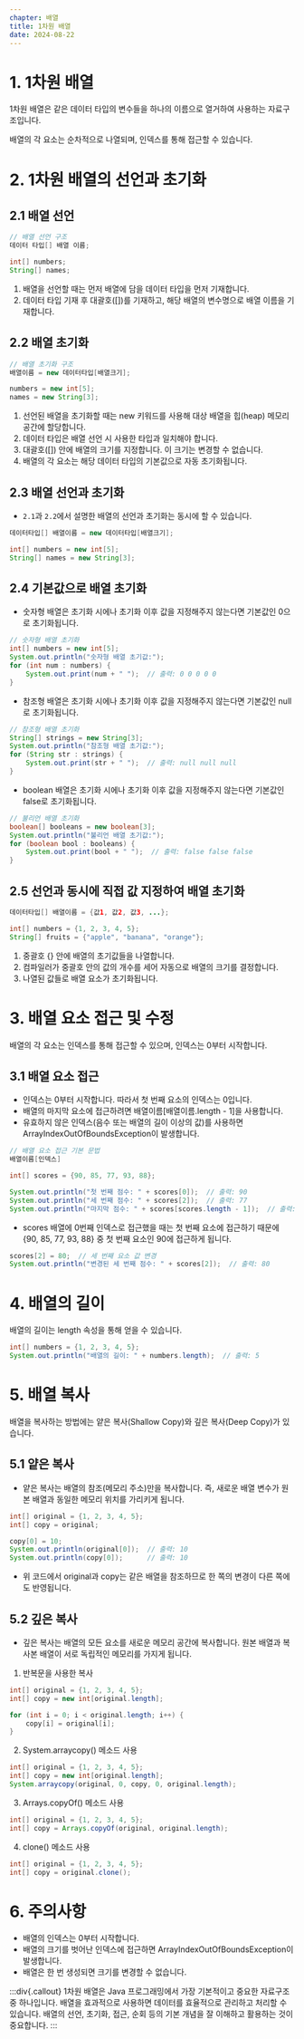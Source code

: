 ```yaml
---
chapter: 배열
title: 1차원 배열
date: 2024-08-22
---
```

# 1. 1차원 배열
1차원 배열은 같은 데이터 타입의 변수들을 하나의 이름으로 열거하여 사용하는 자료구조입니다. 

배열의 각 요소는 순차적으로 나열되며, 인덱스를 통해 접근할 수 있습니다.

# 2. 1차원 배열의 선언과 초기화
## 2.1 배열 선언
```java
// 배열 선언 구조
데이터 타입[] 배열 이름;

int[] numbers;
String[] names;
```
1. 배열을 선언할 때는 먼저 배열에 담을 데이터 타입을 먼저 기재합니다.
2. 데이터 타입 기재 후 대괄호([])를 기재하고, 해당 배열의 변수명으로 배열 이름을 기재합니다.

## 2.2 배열 초기화
```java
// 배열 초기화 구조
배열이름 = new 데이터타입[배열크기];

numbers = new int[5];
names = new String[3];
```
1. 선언된 배열을 초기화할 때는 new 키워드를 사용해 대상 배열을 힙(heap) 메모리 공간에 할당합니다.
2. 데이터 타입은 배열 선언 시 사용한 타입과 일치해야 합니다.
3. 대괄호([]) 안에 배열의 크기를 지정합니다. 이 크기는 변경할 수 없습니다.
4. 배열의 각 요소는 해당 데이터 타입의 기본값으로 자동 초기화됩니다.

## 2.3 배열 선언과 초기화
- `2.1`과 `2.2`에서 설명한 배열의 선언과 초기화는 동시에 할 수 있습니다.
```java
데이터타입[] 배열이름 = new 데이터타입[배열크기];

int[] numbers = new int[5];
String[] names = new String[3];
```

## 2.4 기본값으로 배열 초기화
- 숫자형 배열은 초기화 시에나 초기화 이후 값을 지정해주지 않는다면 기본값인 0으로 초기화됩니다.
```java
// 숫자형 배열 초기화
int[] numbers = new int[5];
System.out.println("숫자형 배열 초기값:");
for (int num : numbers) {
    System.out.print(num + " ");  // 출력: 0 0 0 0 0
}
```

- 참조형 배열은 초기화 시에나 초기화 이후 값을 지정해주지 않는다면 기본값인 null로 초기화됩니다.
```java
// 참조형 배열 초기화
String[] strings = new String[3];
System.out.println("참조형 배열 초기값:");
for (String str : strings) {
    System.out.print(str + " ");  // 출력: null null null
}
```

- boolean 배열은 초기화 시에나 초기화 이후 값을 지정해주지 않는다면 기본값인 false로 초기화됩니다.
```java
// 불리언 배열 초기화
boolean[] booleans = new boolean[3];
System.out.println("불리언 배열 초기값:");
for (boolean bool : booleans) {
    System.out.print(bool + " ");  // 출력: false false false
}
```

## 2.5 선언과 동시에 직접 값 지정하여 배열 초기화
```java
데이터타입[] 배열이름 = {값1, 값2, 값3, ...};

int[] numbers = {1, 2, 3, 4, 5};
String[] fruits = {"apple", "banana", "orange"};
```
1. 중괄호 {} 안에 배열의 초기값들을 나열합니다.
2. 컴파일러가 중괄호 안의 값의 개수를 세어 자동으로 배열의 크기를 결정합니다.
3. 나열된 값들로 배열 요소가 초기화됩니다.

# 3. 배열 요소 접근 및 수정
배열의 각 요소는 인덱스를 통해 접근할 수 있으며, 인덱스는 0부터 시작합니다.
## 3.1 배열 요소 접근
- 인덱스는 0부터 시작합니다. 따라서 첫 번째 요소의 인덱스는 0입니다.
- 배열의 마지막 요소에 접근하려면 배열이름[배열이름.length - 1]을 사용합니다.
- 유효하지 않은 인덱스(음수 또는 배열의 길이 이상의 값)를 사용하면 ArrayIndexOutOfBoundsException이 발생합니다.
```java
// 배열 요소 접근 기본 문법
배열이름[인덱스]

int[] scores = {90, 85, 77, 93, 88};

System.out.println("첫 번째 점수: " + scores[0]);  // 출력: 90
System.out.println("세 번째 점수: " + scores[2]);  // 출력: 77
System.out.println("마지막 점수: " + scores[scores.length - 1]);  // 출력: 88
```
- scores 배열에 0번째 인덱스로 접근했을 때는 첫 번째 요소에 접근하기 때문에 {90, 85, 77, 93, 88} 중 첫 번째 요소인 90에 접근하게 됩니다.

```java
scores[2] = 80;  // 세 번째 요소 값 변경
System.out.println("변경된 세 번째 점수: " + scores[2]);  // 출력: 80
```

# 4. 배열의 길이
배열의 길이는 length 속성을 통해 얻을 수 있습니다.
```java
int[] numbers = {1, 2, 3, 4, 5};
System.out.println("배열의 길이: " + numbers.length);  // 출력: 5
```

# 5. 배열 복사
배열을 복사하는 방법에는 얕은 복사(Shallow Copy)와 깊은 복사(Deep Copy)가 있습니다.
## 5.1 얕은 복사
- 얕은 복사는 배열의 참조(메모리 주소)만을 복사합니다. 즉, 새로운 배열 변수가 원본 배열과 동일한 메모리 위치를 가리키게 됩니다.
```java
int[] original = {1, 2, 3, 4, 5};
int[] copy = original;

copy[0] = 10;
System.out.println(original[0]);  // 출력: 10
System.out.println(copy[0]);      // 출력: 10
```
- 위 코드에서 original과 copy는 같은 배열을 참조하므로 한 쪽의 변경이 다른 쪽에도 반영됩니다.

## 5.2 깊은 복사
- 깊은 복사는 배열의 모든 요소를 새로운 메모리 공간에 복사합니다. 원본 배열과 복사본 배열이 서로 독립적인 메모리를 가지게 됩니다.
1. 반복문을 사용한 복사
```java
int[] original = {1, 2, 3, 4, 5};
int[] copy = new int[original.length];

for (int i = 0; i < original.length; i++) {
    copy[i] = original[i];
}
```

2. System.arraycopy() 메소드 사용
```java
int[] original = {1, 2, 3, 4, 5};
int[] copy = new int[original.length];
System.arraycopy(original, 0, copy, 0, original.length);
```

3. Arrays.copyOf() 메소드 사용
```java
int[] original = {1, 2, 3, 4, 5};
int[] copy = Arrays.copyOf(original, original.length);
```

4. clone() 메소드 사용
```java
int[] original = {1, 2, 3, 4, 5};
int[] copy = original.clone();
```

# 6. 주의사항
- 배열의 인덱스는 0부터 시작합니다.
- 배열의 크기를 벗어난 인덱스에 접근하면 ArrayIndexOutOfBoundsException이 발생합니다.
- 배열은 한 번 생성되면 크기를 변경할 수 없습니다.

:::div{.callout}
1차원 배열은 Java 프로그래밍에서 가장 기본적이고 중요한 자료구조 중 하나입니다. 배열을 효과적으로 사용하면 데이터를 효율적으로 관리하고 처리할 수 있습니다. 배열의 선언, 초기화, 접근, 순회 등의 기본 개념을 잘 이해하고 활용하는 것이 중요합니다.
:::